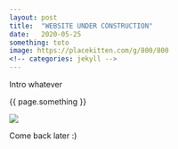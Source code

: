 ```yaml
---
layout: post
title:  "WEBSITE UNDER CONSTRUCTION"
date:   2020-05-25
something: toto
image: https://placekitten.com/g/800/800
<!-- categories: jekyll -->
---
```


<p>Intro whatever</p>
<p>{{ page.something }}</p>
<!-- <img src="https://placekitten.com/g/200/300"><br/> -->
<p><img src="{{ page.image }}"></p>
<p>Come back later :)</p>